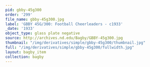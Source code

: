 ```yaml
---
pid: gbby-45g300
order: '299'
file_name: gbby-45g300.jpg
label: 'GBBY 45G/300: Football Cheerleaders - c1933'
_date: '1933'
object_type: glass plate negative
source: http://archives.nd.edu/Bagby/GBBY-45g300.jpg
thumbnail: "/img/derivatives/simple/gbby-45g300/thumbnail.jpg"
full: "/img/derivatives/simple/gbby-45g300/fullwidth.jpg"
layout: bagby_item
collection: bagby
---
```

